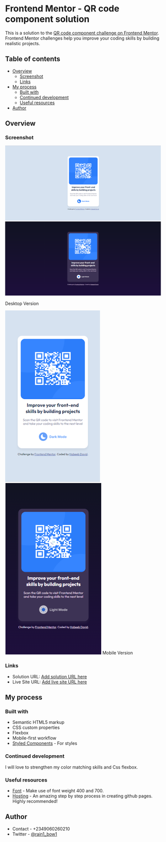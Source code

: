 # Frontend Mentor - QR code component solution

This is a solution to the [QR code component challenge on Frontend Mentor](https://www.frontendmentor.io/challenges/qr-code-component-iux_sIO_H). Frontend Mentor challenges help you improve your coding skills by building realistic projects.

## Table of contents

- [Overview](#overview)
  - [Screenshot](#screenshot)
  - [Links](#links)
- [My process](#my-process)
  - [Built with](#built-with)
  - [Continued development](#continued-development)
  - [Useful resources](#useful-resources)
- [Author](#author)

## Overview

### Screenshot
![](./images/screenshot_light.png)
![](./images/screenshot_dark.png)

Desktop Version

![](./images/screenshot_mobile_light.png)
![](./images/screenshot_mobile_dark.png)
Mobile Version



### Links

- Solution URL: [Add solution URL here](https://d-code-h.github.io/qr-code-component-main)
- Live Site URL: [Add live site URL here](https://d-code-h.github.io/qr-code-component-main)

## My process

### Built with

- Semantic HTML5 markup
- CSS custom properties
- Flexbox
- Mobile-first workflow
- [Styled Components](https://styled-components.com/) - For styles

### Continued development

I will love to strengthen my color matching skills and Css flexbox.

### Useful resources

- [Font](https://fonts.google.com/specimen/Outfit) - Make use of font weight 400 and 700.
- [Hosting](https://pages.github.com/) - An amazing step by step process in creating github pages. Highly recommended!

## Author

- Contact - +2349060260210
- Twitter - [@rain1_bow1](https://www.twitter.com/rain1_bow1)
